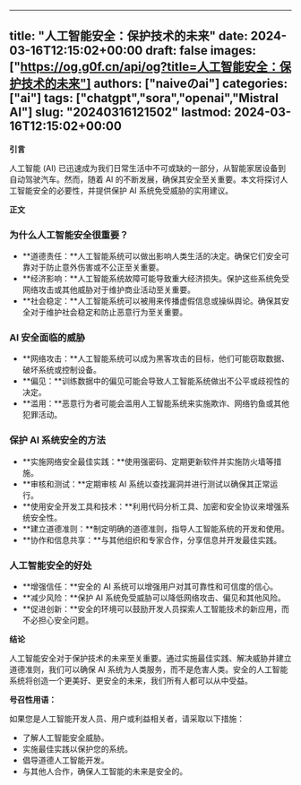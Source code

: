 
---
title: "人工智能安全：保护技术的未来"
date: 2024-03-16T12:15:02+00:00
draft: false
images: ["https://og.g0f.cn/api/og?title=人工智能安全：保护技术的未来"]
authors: ["naiveのai"]
categories: ["ai"]
tags: ["chatgpt","sora","openai","Mistral AI"]
slug: "20240316121502"
lastmod: 2024-03-16T12:15:02+00:00
---
**引言**

人工智能 (AI) 已迅速成为我们日常生活中不可或缺的一部分，从智能家居设备到自动驾驶汽车。然而，随着 AI 的不断发展，确保其安全至关重要。本文将探讨人工智能安全的必要性，并提供保护 AI 系统免受威胁的实用建议。

**正文**

### 为什么人工智能安全很重要？

* **道德责任：**人工智能系统可以做出影响人类生活的决定。确保它们安全可靠对于防止意外伤害或不公正至关重要。
* **经济影响：**人工智能系统故障可能导致重大经济损失。保护这些系统免受网络攻击或其他威胁对于维护商业活动至关重要。
* **社会稳定：**人工智能系统可以被用来传播虚假信息或操纵舆论。确保其安全对于维护社会稳定和防止恶意行为至关重要。

### AI 安全面临的威胁

* **网络攻击：**人工智能系统可以成为黑客攻击的目标，他们可能窃取数据、破坏系统或控制设备。
* **偏见：**训练数据中的偏见可能会导致人工智能系统做出不公平或歧视性的决定。
* **滥用：**恶意行为者可能会滥用人工智能系统来实施欺诈、网络钓鱼或其他犯罪活动。

### 保护 AI 系统安全的方法

* **实施网络安全最佳实践：**使用强密码、定期更新软件并实施防火墙等措施。
* **审核和测试：**定期审核 AI 系统以查找漏洞并进行测试以确保其正常运行。
* **使用安全开发工具和技术：**利用代码分析工具、加密和安全协议来增强系统安全性。
* **建立道德准则：**制定明确的道德准则，指导人工智能系统的开发和使用。
* **协作和信息共享：**与其他组织和专家合作，分享信息并开发最佳实践。

### 人工智能安全的好处

* **增强信任：**安全的 AI 系统可以增强用户对其可靠性和可信度的信心。
* **减少风险：**保护 AI 系统免受威胁可以降低网络攻击、偏见和其他风险。
* **促进创新：**安全的环境可以鼓励开发人员探索人工智能技术的新应用，而不必担心安全问题。

**结论**

人工智能安全对于保护技术的未来至关重要。通过实施最佳实践、解决威胁并建立道德准则，我们可以确保 AI 系统为人类服务，而不是危害人类。安全的人工智能系统将创造一个更美好、更安全的未来，我们所有人都可以从中受益。

**号召性用语：**

如果您是人工智能开发人员、用户或利益相关者，请采取以下措施：

* 了解人工智能安全威胁。
* 实施最佳实践以保护您的系统。
* 倡导道德人工智能开发。
* 与其他人合作，确保人工智能的未来是安全的。